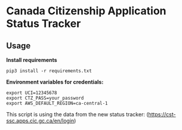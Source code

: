 # Canada Citizenship Application Status Tracker

## Usage

**Install requirements**

```
pip3 install -r requirements.txt
```

**Environment variables for credentials:**

```
export UCI=12345678
export CTZ_PASS=your_password
export AWS_DEFAULT_REGION=ca-central-1
```

This script is using the data from the new status tracker: (https://cst-ssc.apps.cic.gc.ca/en/login)
